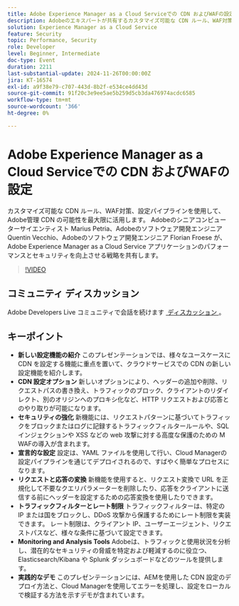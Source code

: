 ```yaml
---
title: Adobe Experience Manager as a Cloud Serviceでの CDN およびWAFの設定
description: Adobeのエキスパートが共有するカスタマイズ可能な CDN ルール、WAF対策、設定パイプラインを使用して、Adobe Experience Manager as a Cloud Service アプリケーションのパフォーマンスとセキュリティを向上させます。
solution: Experience Manager as a Cloud Service
feature: Security
topic: Performance, Security
role: Developer
level: Beginner, Intermediate
doc-type: Event
duration: 2211
last-substantial-update: 2024-11-26T00:00:00Z
jira: KT-16574
exl-id: a9f38e79-c707-443d-8b2f-e534ce4dd43d
source-git-commit: 91f20c3e9ee5ae5b259d5cb3da476974acdc6585
workflow-type: tm+mt
source-wordcount: '366'
ht-degree: 0%

---
```


# Adobe Experience Manager as a Cloud Serviceでの CDN およびWAFの設定

カスタマイズ可能な CDN ルール、WAF対策、設定パイプラインを使用して、Adobe管理 CDN の可能性を最大限に活用します。 Adobeのシニアコンピューターサイエンティスト Marius Petria、Adobeのソフトウェア開発エンジニア Quentin Vecchio、Adobeのソフトウェア開発エンジニア Florian Froese が、Adobe Experience Manager as a Cloud Service アプリケーションのパフォーマンスとセキュリティを向上させる戦略を共有します。

>[!VIDEO](https://video.tv.adobe.com/v/3440603/?learn=on&enablevpops&captions=jpn)

## コミュニティ ディスカッション

Adobe Developers Live コミュニティで会話を続けます [&#x200B; ディスカッション &#x200B;](https://adobe.ly/3O0TyYa)。

## キーポイント

* **新しい設定機能の紹介** このプレゼンテーションでは、様々なユースケースに CDN を設定する機能に重点を置いて、クラウドサービスでの CDN の新しい設定機能を紹介します。
* **CDN 設定オプション** 新しいオプションにより、ヘッダーの追加や削除、リクエストパスの書き換え、トラフィックのブロック、クライアントのリダイレクト、別のオリジンへのプロキシ化など、HTTP リクエストおよび応答とのやり取りが可能になります。
* **セキュリティの強化** 新機能には、リクエストパターンに基づいてトラフィックをブロックまたはログに記録するトラフィックフィルタールールや、SQL インジェクションや XSS などの web 攻撃に対する高度な保護のための M WAFの導入が含まれます。
* **宣言的な設定** 設定は、YAML ファイルを使用して行い、Cloud Managerの設定パイプラインを通じてデプロイされるので、すばやく簡単なプロセスになります。
* **リクエストと応答の変換** 新機能を使用すると、リクエスト変換で URL を正規化して不要なクエリパラメーターを削除したり、応答をクライアントに送信する前にヘッダーを設定するための応答変換を使用したりできます。
* **トラフィックフィルターとレート制限** トラフィックフィルターは、特定の IP または国をブロックし、DDoS 攻撃から保護するためにレート制限を実装できます。 レート制限は、クライアント IP、ユーザーエージェント、リクエストパスなど、様々な条件に基づいて設定できます。
* **Monitoring and Analysis Tools** Adobeは、トラフィックと使用状況を分析し、潜在的なセキュリティの脅威を特定および軽減するのに役立つ、Elasticsearch/Kibana や Splunk ダッシュボードなどのツールを提供します。
* **実践的なデモ** このプレゼンテーションには、AEMを使用した CDN 設定のデプロイ方法と、Cloud Managerを使用してエラーを処理し、設定をローカルで検証する方法を示すデモが含まれています。
